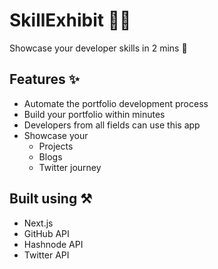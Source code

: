 # SkillExhibit 👩‍💻

Showcase your developer skills in 2 mins 🚀

## Features ✨
- Automate the portfolio development process
- Build your portfolio within minutes
- Developers from all fields can use this app
- Showcase your 
  - Projects
  - Blogs
  - Twitter journey

## Built using ⚒
- Next.js
- GitHub API
- Hashnode API
- Twitter API
